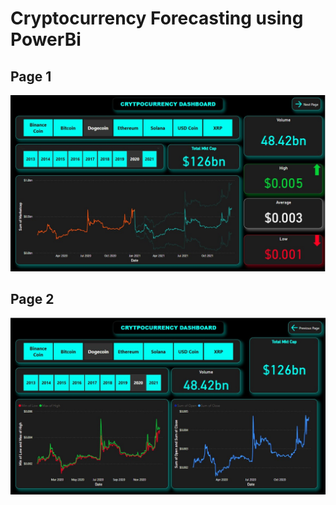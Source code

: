 # Cryptocurrency Forecasting using PowerBi

## Page 1
![image](https://github.com/chandansy/Data_Analytics/blob/main/Crypto%20Currency%20forecasting%20dashboard/page%201%20image.jpg)

## Page 2
![image](https://github.com/chandansy/Data_Analytics/blob/main/Crypto%20Currency%20forecasting%20dashboard/page%202%20image.jpg)
